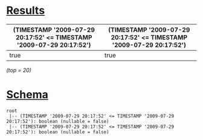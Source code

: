# [Results](#tab/results)

|(TIMESTAMP '2009-07-29 20:17:52' <= TIMESTAMP '2009-07-29 20:17:52')|(TIMESTAMP '2009-07-29 20:17:52' <= TIMESTAMP '2009-07-29 20:17:52')|
|--------------------------------------------------------------------|--------------------------------------------------------------------|
|true                                                                |true                                                                |

_(top = 20)_

# [Schema](#tab/schema)

```shell
root
 |-- (TIMESTAMP '2009-07-29 20:17:52' <= TIMESTAMP '2009-07-29 20:17:52'): boolean (nullable = false)
 |-- (TIMESTAMP '2009-07-29 20:17:52' <= TIMESTAMP '2009-07-29 20:17:52'): boolean (nullable = false)

```
